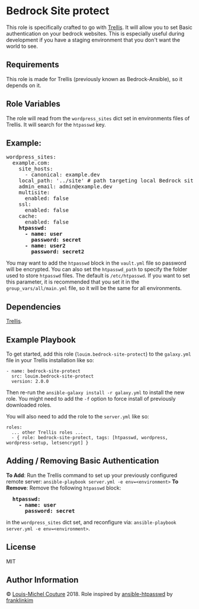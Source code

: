Bedrock Site protect
====================

This role is specifically crafted to go with [Trellis](https://github.com/roots/trellis). It will allow you to set Basic authentication on your bedrock websites. This is especially useful during development if you have a staging environment that you don't want the world to see.

Requirements
------------

This role is made for Trellis (previously known as Bedrock-Ansible), so it depends on it.

Role Variables
--------------

The role will read from the `wordpress_sites` dict set in environments files of Trellis. It will search for the `htpasswd` key.

Example:
--------
<pre>
wordpress_sites:
  example.com:
    site_hosts:
      - canonical: example.dev
    local_path: '../site' # path targeting local Bedrock site directory (relative to Ansible root)
    admin_email: admin@example.dev
    multisite:
      enabled: false
    ssl:
      enabled: false
    cache:
      enabled: false
    <b>htpasswd:</b>
      <b>- name: user</b>
        <b>password: secret</b>
      <b>- name: user2</b>
        <b>password: secret2</b>
</pre>
You may want to add the `htpasswd` block in the `vault.yml` file so password will be encrypted.
You can also set the `htpasswd_path` to specify the folder used to store `htpasswd` files. The default is `/etc/htpasswd`. If you want to set this parameter, it is recommended that you set it in the `group_vars/all/main.yml` file, so it will be the same for all environments.


Dependencies
------------

[Trellis](https://github.com/roots/trellis).

Example Playbook
----------------

To get started, add this role (`louim.bedrock-site-protect`) to the `galaxy.yml` file in your Trellis installation like so:

```
- name: bedrock-site-protect
  src: louim.bedrock-site-protect
  version: 2.0.0
```

Then re-run the `ansible-galaxy install -r galaxy.yml` to install the new role. You might need to add the `-f` option to force install of previously downloaded roles.

You will also need to add the role to the `server.yml` like so:

```
roles:
  ... other Trellis roles ...
  - { role: bedrock-site-protect, tags: [htpasswd, wordpress, wordpress-setup, letsencrypt] }
```


Adding / Removing Basic Authentication
--------------------------------------
**To Add**: Run the Trellis command to set up your previously configured remote server: `ansible-playbook server.yml -e env=<environment>`
**To Remove**: Remove the following `htpasswd` block:

<pre>
  <b>htpasswd:
    - name: user
      password: secret</b>
</pre>

in the `wordpress_sites` dict set, and reconfigure via: `ansible-playbook server.yml -e env=<environment>`.

License
-------

MIT

Author Information
------------------

© [Louis-Michel Couture](https://twitter.com/louim) 2018. Role inspired by [ansible-htpasswd](https://github.com/weareinteractive/ansible-htpasswd) by [franklinkim](https://github.com/franklinkim)
